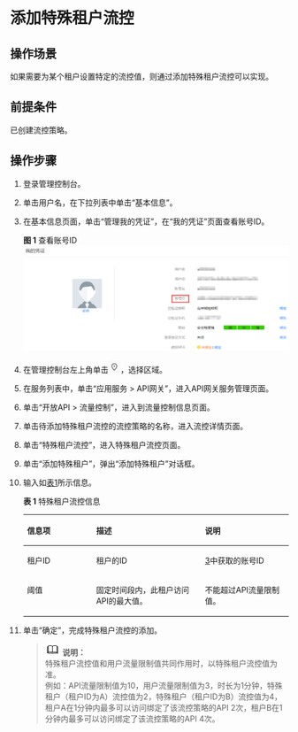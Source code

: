 # 添加特殊租户流控<a name="apig-zh-ug-180926103"></a>

## 操作场景<a name="section1731012541118"></a>

如果需要为某个租户设置特定的流控值，则通过添加特殊租户流控可以实现。

## 前提条件<a name="section83110548119"></a>

已创建流控策略。

## 操作步骤<a name="section15396135815144"></a>

1.  登录管理控制台。
2.  单击用户名，在下拉列表中单击“基本信息”。
3.  <a name="li785710139335"></a>在基本信息页面，单击“管理我的凭证”，在“我的凭证”页面查看账号ID。

    **图 1**  查看账号ID<a name="fig20681143518494"></a>  
    ![](figures/查看账号ID.png "查看账号ID")

4.  在管理控制台左上角单击![](figures/icon-region.png)，选择区域。
5.  在服务列表中，单击“应用服务 \> API网关”，进入API网关服务管理页面。
6.  单击“开放API \> 流量控制”，进入到流量控制信息页面。
7.  单击待添加特殊租户流控的流控策略的名称，进入流控详情页面。
8.  单击“特殊租户流控”，进入特殊租户流控页面。
9.  单击“添加特殊租户”，弹出“添加特殊租户”对话框。
10. 输入如[表1](#table10544879441)所示信息。

    **表 1**  特殊租户流控信息

    <a name="table10544879441"></a>
    <table><thead align="left"><tr id="row05460718446"><th class="cellrowborder" valign="top" width="26%" id="mcps1.2.4.1.1"><p id="p65563314423"><a name="p65563314423"></a><a name="p65563314423"></a>信息项</p>
    </th>
    <th class="cellrowborder" valign="top" width="41%" id="mcps1.2.4.1.2"><p id="p356183311427"><a name="p356183311427"></a><a name="p356183311427"></a>描述</p>
    </th>
    <th class="cellrowborder" valign="top" width="33%" id="mcps1.2.4.1.3"><p id="p756163324216"><a name="p756163324216"></a><a name="p756163324216"></a>说明</p>
    </th>
    </tr>
    </thead>
    <tbody><tr id="row1554610717441"><td class="cellrowborder" valign="top" width="26%" headers="mcps1.2.4.1.1 "><p id="p65468794410"><a name="p65468794410"></a><a name="p65468794410"></a>租户ID</p>
    </td>
    <td class="cellrowborder" valign="top" width="41%" headers="mcps1.2.4.1.2 "><p id="p19546187194417"><a name="p19546187194417"></a><a name="p19546187194417"></a>租户的ID</p>
    </td>
    <td class="cellrowborder" valign="top" width="33%" headers="mcps1.2.4.1.3 "><p id="p554618717447"><a name="p554618717447"></a><a name="p554618717447"></a><a href="#apig-zh-ug-180926103__li785710139335">3</a>中获取的账号ID</p>
    </td>
    </tr>
    <tr id="row754620754418"><td class="cellrowborder" valign="top" width="26%" headers="mcps1.2.4.1.1 "><p id="p1654612714443"><a name="p1654612714443"></a><a name="p1654612714443"></a>阈值</p>
    </td>
    <td class="cellrowborder" valign="top" width="41%" headers="mcps1.2.4.1.2 "><p id="p195460710441"><a name="p195460710441"></a><a name="p195460710441"></a>固定时间段内，此租户访问API的最大值。</p>
    </td>
    <td class="cellrowborder" valign="top" width="33%" headers="mcps1.2.4.1.3 "><p id="p1754617184419"><a name="p1754617184419"></a><a name="p1754617184419"></a>不能超过API流量限制值。</p>
    </td>
    </tr>
    </tbody>
    </table>

11. 单击“确定”，完成特殊租户流控的添加。

    >![](public_sys-resources/icon-note.gif) **说明：**   
    >特殊租户流控值和用户流量限制值共同作用时，以特殊租户流控值为准。  
    >例如：API流量限制值为10，用户流量限制值为3，时长为1分钟，特殊租户（租户ID为A）流控值为2，特殊租户（租户ID为B）流控值为4，租户A在1分钟内最多可以访问绑定了该流控策略的API 2次，租户B在1分钟内最多可以访问绑定了该流控策略的API 4次。  


